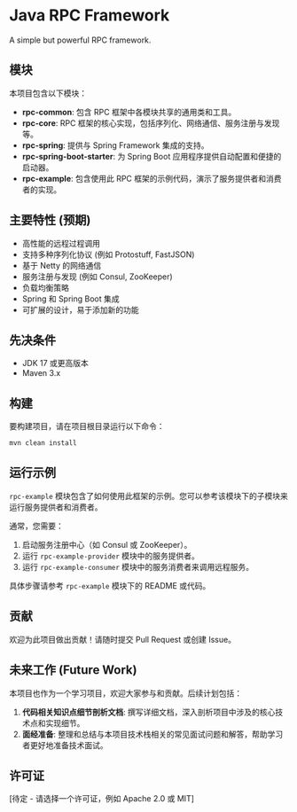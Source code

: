 # Java RPC Framework

A simple but powerful RPC framework.

## 模块

本项目包含以下模块：

*   **rpc-common**: 包含 RPC 框架中各模块共享的通用类和工具。
*   **rpc-core**: RPC 框架的核心实现，包括序列化、网络通信、服务注册与发现等。
*   **rpc-spring**: 提供与 Spring Framework 集成的支持。
*   **rpc-spring-boot-starter**: 为 Spring Boot 应用程序提供自动配置和便捷的启动器。
*   **rpc-example**: 包含使用此 RPC 框架的示例代码，演示了服务提供者和消费者的实现。

## 主要特性 (预期)

*   高性能的远程过程调用
*   支持多种序列化协议 (例如 Protostuff, FastJSON)
*   基于 Netty 的网络通信
*   服务注册与发现 (例如 Consul, ZooKeeper)
*   负载均衡策略
*   Spring 和 Spring Boot 集成
*   可扩展的设计，易于添加新的功能

## 先决条件

*   JDK 17 或更高版本
*   Maven 3.x

## 构建

要构建项目，请在项目根目录运行以下命令：

```bash
mvn clean install
```

## 运行示例

`rpc-example` 模块包含了如何使用此框架的示例。您可以参考该模块下的子模块来运行服务提供者和消费者。

通常，您需要：
1. 启动服务注册中心（如 Consul 或 ZooKeeper）。
2. 运行 `rpc-example-provider` 模块中的服务提供者。
3. 运行 `rpc-example-consumer` 模块中的服务消费者来调用远程服务。

具体步骤请参考 `rpc-example` 模块下的 README 或代码。

## 贡献

欢迎为此项目做出贡献！请随时提交 Pull Request 或创建 Issue。

## 未来工作 (Future Work)

本项目也作为一个学习项目，欢迎大家参与和贡献。后续计划包括：

1.  **代码相关知识点细节剖析文档**: 撰写详细文档，深入剖析项目中涉及的核心技术点和实现细节。
2.  **面经准备**: 整理和总结与本项目技术栈相关的常见面试问题和解答，帮助学习者更好地准备技术面试。

## 许可证

[待定 - 请选择一个许可证，例如 Apache 2.0 或 MIT]
